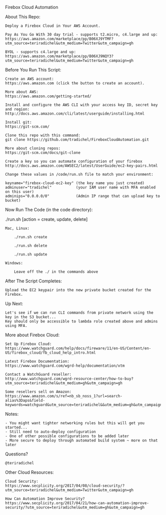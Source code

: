 Firebox Cloud Automation

About This Repo:

    Deploy a Firebox Cloud in Your AWS Account.

    Pay As You Go With 30 day trial - supports t2.micro, c4.large and up:
    https://aws.amazon.com/marketplace/pp/B06XJ9YTMF?utm_source=teriradichel&utm_medium=Twitter&utm_campaign=gh

    BYOL - supports c4.large and up: 
    https://aws.amazon.com/marketplace/pp/B06XJ9NQY3?utm_source=teriradichel&utm_medium=Twitter&utm_campaign=gh

Before You Run This Script:

    Create an AWS account:
    https://aws.amazon.com (click the button to create an account).

    More about AWS:
    https://aws.amazon.com/getting-started/

    Install and configure the AWS CLI with your access key ID, secret key and region: 
    http://docs.aws.amazon.com/cli/latest/userguide/installing.html

    Install git:
    https://git-scm.com/

    Clone this repo with this command: 
    git clone https://github.com/tradichel/FireboxCloudAutomation.git

    More about cloning repos:
    https://git-scm.com/docs/git-clone

    Create a key so you can automate configuration of your firebox 
    http://docs.aws.amazon.com/AWSEC2/latest/UserGuide/ec2-key-pairs.html

    Change these values in /code/run.sh file to match your environment:

    keyname="firebox-cloud-ec2-key" (the key name you just created)
    adminuser="tradichel"           (your IAM user name with MFA enabled on this user)
    adminips="0.0.0.0/0"            (Admin IP range that can upload key to bucket)

Now Run The Code (in the code directory):

./run.sh [action = create, update, delete]

    Mac, Linux:

        ./run.sh create 

        ./run.sh delete

        ./run.sh update

    Windows:
    
        Leave off the ./ in the commands above

After The Script Completes:

    Upload the EC2 keypair into the new private bucket created for the Firebox.

Up Next:

    Let's see if we can run CLI commands from private network using the key in the S3 bucket...
    Key should only be accessible to lambda role created above and admins using MFA.

More about Firebox Cloud:

    Set Up Firebox Cloud:
    https://www.watchguard.com/help/docs/fireware/11/en-US/Content/en-US/firebox_cloud/fb_cloud_help_intro.html

    Latest Firebox Documentation:
    https://www.watchguard.com/wgrd-help/documentation/xtm
    
    Contact a WatchGuard reseller:
    http://www.watchguard.com/wgrd-resource-center/how-to-buy?utm_source=teriradichel&utm_medium=gh&utm_campaign=gh

    Some resellers sell on Amazon:
    https://www.amazon.com/s/ref=nb_sb_noss_1?url=search-alias%3Daps&field-keywords=watchguard&utm_source=teriradichel&&utm_medium=gh&utm_campaign=gh

Notes:

    - You might want tighter networking rules but this will get you started...
    - Still need to auto-deploy configuration
    - One of other possible configurations to be added later
    - More secure to deploy through automated build system ~ more on that later

Questions?

    @teriradichel

Other Cloud Resources:

    Cloud Security:
    https://www.secplicity.org/2017/04/08/cloud-security/?utm_source=teriradichel&utm_medium=Twitter&utm_campaign=gh

    How Can Automation Improve Security?
    https://www.secplicity.org/2017/04/21/how-can-automation-improve-security/?utm_source=teriradichel&utm_medium=gh&utm_campaign=gh
